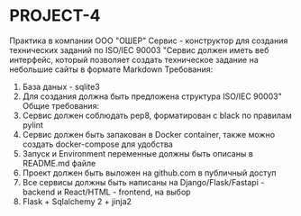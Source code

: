 # PROJECT-4
 Практика в компании ООО "ОШЕР" 
 Сервис - конструктор для создания технических заданий по ISO/IEC 90003
 "Сервис должен иметь веб интерфейс, который позволяет создать техническое задание на небольшие сайты в формате Markdown
 Требования:
 1) База даных - sqlite3
 2) Для создания должна быть предложена структура ISO/IEC 90003"
 Общие требования: 
 1) Сервис должен соблюдать pep8, форматирован с black по правилам pylint
 2) Сервис должен быть запакован в Docker container, также можно создать docker-compose для удобства
 3) Запуск и Environment переменные должны быть описаны в README.md файле
 4) Проект должен быть выложен на github.com в публичный доступ
 5) Все сервисы должны быть написаны на Django/Flask/Fastapi - backend и React/HTML - frontend, на выбор
 6) Flask + Sqlalchemy 2 + jinja2










